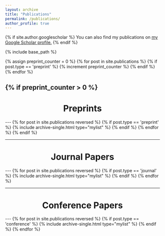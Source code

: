 ```yaml
---
layout: archive
title: "Publications"
permalink: /publications/
author_profile: true
---
```


{% if site.author.googlescholar %}
  You can also find my publications on <u><a href="{{site.author.googlescholar}}">my Google Scholar profile</a>.</u>
{% endif %}

{% include base_path %}

{% assign preprint_counter = 0 %}
{% for post in site.publications %}
  {% if post.type == 'preprint' %}
    {% increment preprint_counter %}
  {% endif %}
{% endfor %}

{% if preprint_counter > 0 %}
---
<div align="center"><h1>Preprints</h1></div>
---
{% for post in site.publications reversed %}
  {% if post.type == 'preprint' %}
    {% include archive-single.html type="mylist" %}
  {% endif %}
{% endfor %}
{% endif %}

---
<div align="center"><h1>Journal Papers</h1></div>
---
{% for post in site.publications reversed %}
  {% if post.type == 'journal' %}
    {% include archive-single.html type="mylist" %}
  {% endif %}
{% endfor %}

---
<div align="center"><h1>Conference Papers</h1></div>
---
{% for post in site.publications reversed %}
  {% if post.type == 'conference' %}
    {% include archive-single.html type="mylist" %}
  {% endif %}
{% endfor %}
